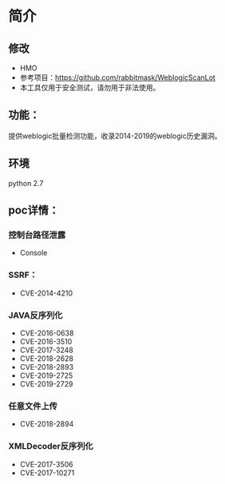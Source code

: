    

# 简介


## 修改
- HMO
- 参考项目：https://github.com/rabbitmask/WeblogicScanLot
- 本工具仅用于安全测试，请勿用于非法使用。  
        
## 功能：
提供weblogic批量检测功能，收录2014-2019的weblogic历史漏洞。  

## 环境
python 2.7    

	
## poc详情：
### 控制台路径泄露
- Console  

### SSRF：
- CVE-2014-4210      
        
### JAVA反序列化
- CVE-2016-0638  
- CVE-2016-3510   
- CVE-2017-3248   
- CVE-2018-2628 
- CVE-2018-2893
- CVE-2019-2725
- CVE-2019-2729

### 任意文件上传
- CVE-2018-2894   

### XMLDecoder反序列化
- CVE-2017-3506
- CVE-2017-10271 

